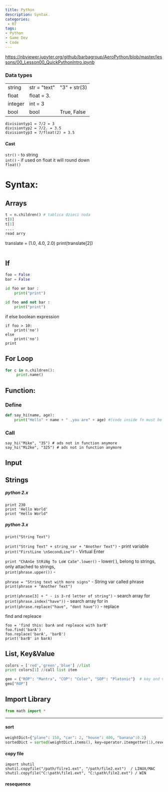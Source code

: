```yaml
---
title: Python
description: Syntax.
categories:
 - RT
tags:
- Python
- Game Dev
- Code
---
```


https://nbviewer.jupyter.org/github/barbagroup/AeroPython/blob/master/lessons/00_Lesson00_QuickPythonIntro.ipynb


### Data types

||||
|---|---|---|
|string|str = "text"| "3" + str(3)
|float|float = 3.
|integer|int = 3
|bool|bool |  True, False



`divisiontyp1 = 7/2 = 3`     
`divisiontyp2 = 7/2. = 3.5`     
`divisiontyp3 = 7/float(2) = 3.5`     


#### Cast
`str()` - to string  
`int()` - if used on float it will  round down  
`float()`  



# Syntax:

## Arrays
```python
t = n.children() # tablica dzieci noda
t[0]
t[1]
....
read arry
```
translate = (1.0, 4.0, 2.0)
print(translate[2])
```
```

## If
```python
foo = False
bar = False

id foo or bar :
	print("print")

id foo and not bar :
	print("print")

```
if else boolean expression
```
if foo > 10:
	print('no')
else
	print('no')
print
```
## For Loop
```python
for c in n.children():
     print.name()
```

## Function:


### Define
```python
def say_hi(name, age):  
    print("Hello" + name + " ,you are" + age) #(code inside fn must be indentet)  
```
### Call
```
say_hi("Mike", "35") # ads not in function anymore
say_hi("Mi2ke", "325") # ads not in function anymore
```




## Input

## Strings
##### python 2.x   
`print 230`  
`print 'Hello World'`  
`print "Hello World"`   

##### python 3.x  
`print("String Text")`   

`print("String Text" + string_var + "Another Text")` - print variable     
`print("FirstLine \nSecondLine")` - Virtual Enter  

`print "ChAnGe StRiNg To LoW CaSe".lower()` -  lower( ), belong to strings, only attached to strings,   
`print(phrase.upper())` -   

`phrase = "String text with more signs"` - String var called phrase
`print(phrase + "Another Text")`    

`print(phrase[3] + " - is 3-rd letter of string")` -  search array for
`print(phrase.index("have"))` - search array for in
`print(phrase.replace("have", "dont have"))` - replace


find and repleace
```
foo = 'find this: barA and repleace with barB'
foo.find('barA')
foo.replace('barA', 'barB')    
print('barB' in barA)  

```

## List, Key&Value
```python
colors = ['red','green','blue'] //list  
print colors[1] //call list item   

geo = {"ROP": "Mantra", "COP": "Color", "SOP": "Platonic"}  # key and value   
geo["ROP"]  
```



## Import Library
```python
from math import *
```

----

#### sort
```python
weightDict={"plane": 150, "car": 2, "house": 400, "banana":0.2}
sortedDict = sorted(weightDict.items(), key=operator.itemgetter(1),reverse=True)
```

#### copy file
```
import shutil
shutil.copyfile("/path/filre1.ext", "/path/file2.ext")  / LINUX/MAC
shutil.copyfile("C:\path\file1.ext", "C:\path\file2.ext") / WIN
```

#### resequence
